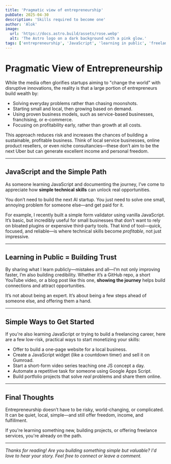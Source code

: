 ```yaml
---
title: 'Pragmatic view of entrepreneurship'
pubDate: 2025-04-30
description: 'Skills required to become one'
author: 'Alok'
image:
  url: 'https://docs.astro.build/assets/rose.webp'
  alt: 'The Astro logo on a dark background with a pink glow.'
tags: ['entrepreneurship', 'JavaScript', 'learning in public', 'freelancing']
---
```


# Pragmatic View of Entrepreneurship

While the media often glorifies startups aiming to "change the world" with disruptive innovations, the reality is that a large portion of entrepreneurs build wealth by:

- Solving everyday problems rather than chasing moonshots.
- Starting small and local, then growing based on demand.
- Using proven business models, such as service-based businesses, franchising, or e-commerce.
- Focusing on profitability early, rather than growth at all costs.

This approach reduces risk and increases the chances of building a sustainable, profitable business. Think of local service businesses, online product resellers, or even niche consultancies—these don’t aim to be the next Uber but can generate excellent income and personal freedom.

---

## JavaScript and the Simple Path

As someone learning JavaScript and documenting the journey, I’ve come to appreciate how **simple technical skills** can unlock real opportunities.

You don’t need to build the next AI startup. You just need to solve one small, annoying problem for someone else—and get paid for it.

For example, I recently built a simple form validator using vanilla JavaScript. It’s basic, but incredibly useful for small businesses that don’t want to rely on bloated plugins or expensive third-party tools. That kind of tool—quick, focused, and reliable—is where technical skills become _profitable_, not just impressive.

---

## Learning in Public = Building Trust

By sharing what I learn publicly—mistakes and all—I’m not only improving faster, I’m also building credibility. Whether it’s a GitHub repo, a short YouTube video, or a blog post like this one, **showing the journey** helps build connections and attract opportunities.

It’s not about being an expert. It’s about being a few steps ahead of someone else, and offering them a hand.

---

## Simple Ways to Get Started

If you're also learning JavaScript or trying to build a freelancing career, here are a few low-risk, practical ways to start monetizing your skills:

- Offer to build a one-page website for a local business.
- Create a JavaScript widget (like a countdown timer) and sell it on Gumroad.
- Start a short-form video series teaching one JS concept a day.
- Automate a repetitive task for someone using Google Apps Script.
- Build portfolio projects that solve _real_ problems and share them online.

---

## Final Thoughts

Entrepreneurship doesn’t have to be risky, world-changing, or complicated. It can be quiet, local, simple—and still offer freedom, income, and fulfillment.

If you're learning something new, building projects, or offering freelance services, you're already on the path.

---

_Thanks for reading! Are you building something simple but valuable? I'd love to hear your story. Feel free to connect or leave a comment._
